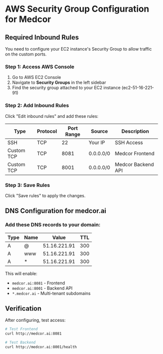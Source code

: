 # AWS Security Group Configuration for Medcor

## Required Inbound Rules

You need to configure your EC2 instance's Security Group to allow traffic on the custom ports.

### Step 1: Access AWS Console
1. Go to AWS EC2 Console
2. Navigate to **Security Groups** in the left sidebar
3. Find the security group attached to your EC2 instance (ec2-51-16-221-91)

### Step 2: Add Inbound Rules

Click "Edit inbound rules" and add these rules:

| Type | Protocol | Port Range | Source | Description |
|------|----------|------------|---------|-------------|
| SSH | TCP | 22 | Your IP | SSH Access |
| Custom TCP | TCP | 8081 | 0.0.0.0/0 | Medcor Frontend |
| Custom TCP | TCP | 8001 | 0.0.0.0/0 | Medcor Backend API |

### Step 3: Save Rules
Click "Save rules" to apply the changes.

## DNS Configuration for medcor.ai

### Add these DNS records to your domain:

| Type | Name | Value | TTL |
|------|------|-------|-----|
| A | @ | 51.16.221.91 | 300 |
| A | www | 51.16.221.91 | 300 |
| A | * | 51.16.221.91 | 300 |

This will enable:
- `medcor.ai:8081` - Frontend
- `medcor.ai:8001` - Backend API
- `*.medcor.ai` - Multi-tenant subdomains

## Verification

After configuring, test access:
```bash
# Test Frontend
curl http://medcor.ai:8081

# Test Backend
curl http://medcor.ai:8001/health
```